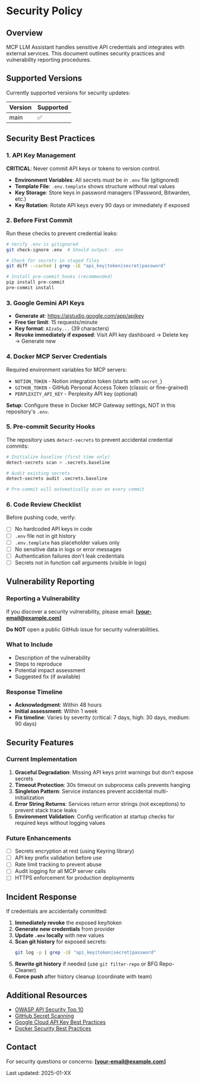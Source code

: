 # Security Policy

## Overview

MCP LLM Assistant handles sensitive API credentials and integrates with external services. This document outlines security practices and vulnerability reporting procedures.

## Supported Versions

Currently supported versions for security updates:

| Version | Supported          |
| ------- | ------------------ |
| main    | :white_check_mark: |

## Security Best Practices

### 1. API Key Management

**CRITICAL**: Never commit API keys or tokens to version control.

- **Environment Variables**: All secrets must be in `.env` file (gitignored)
- **Template File**: `.env.template` shows structure without real values
- **Key Storage**: Store keys in password managers (1Password, Bitwarden, etc.)
- **Key Rotation**: Rotate API keys every 90 days or immediately if exposed

### 2. Before First Commit

Run these checks to prevent credential leaks:

```bash
# Verify .env is gitignored
git check-ignore .env  # Should output: .env

# Check for secrets in staged files
git diff --cached | grep -iE "api_key|token|secret|password"

# Install pre-commit hooks (recommended)
pip install pre-commit
pre-commit install
```

### 3. Google Gemini API Keys

- **Generate at**: https://aistudio.google.com/app/apikey
- **Free tier limit**: 15 requests/minute
- **Key format**: `AIzaSy...` (39 characters)
- **Revoke immediately if exposed**: Visit API key dashboard → Delete key → Generate new

### 4. Docker MCP Server Credentials

Required environment variables for MCP servers:

- `NOTION_TOKEN` - Notion integration token (starts with `secret_`)
- `GITHUB_TOKEN` - GitHub Personal Access Token (classic or fine-grained)
- `PERPLEXITY_API_KEY` - Perplexity API key (optional)

**Setup**: Configure these in Docker MCP Gateway settings, NOT in this repository's `.env`.

### 5. Pre-commit Security Hooks

The repository uses `detect-secrets` to prevent accidental credential commits:

```bash
# Initialize baseline (first time only)
detect-secrets scan > .secrets.baseline

# Audit existing secrets
detect-secrets audit .secrets.baseline

# Pre-commit will automatically scan on every commit
```

### 6. Code Review Checklist

Before pushing code, verify:

- [ ] No hardcoded API keys in code
- [ ] `.env` file not in git history
- [ ] `.env.template` has placeholder values only
- [ ] No sensitive data in logs or error messages
- [ ] Authentication failures don't leak credentials
- [ ] Secrets not in function call arguments (visible in logs)

## Vulnerability Reporting

### Reporting a Vulnerability

If you discover a security vulnerability, please email: **[your-email@example.com]**

**Do NOT** open a public GitHub issue for security vulnerabilities.

### What to Include

- Description of the vulnerability
- Steps to reproduce
- Potential impact assessment
- Suggested fix (if available)

### Response Timeline

- **Acknowledgment**: Within 48 hours
- **Initial assessment**: Within 1 week
- **Fix timeline**: Varies by severity (critical: 7 days, high: 30 days, medium: 90 days)

## Security Features

### Current Implementation

1. **Graceful Degradation**: Missing API keys print warnings but don't expose secrets
2. **Timeout Protection**: 30s timeout on subprocess calls prevents hanging
3. **Singleton Pattern**: Service instances prevent accidental multi-initialization
4. **Error String Returns**: Services return error strings (not exceptions) to prevent stack trace leaks
5. **Environment Validation**: Config verification at startup checks for required keys without logging values

### Future Enhancements

- [ ] Secrets encryption at rest (using Keyring library)
- [ ] API key prefix validation before use
- [ ] Rate limit tracking to prevent abuse
- [ ] Audit logging for all MCP server calls
- [ ] HTTPS enforcement for production deployments

## Incident Response

If credentials are accidentally committed:

1. **Immediately revoke** the exposed key/token
2. **Generate new credentials** from provider
3. **Update `.env` locally** with new values
4. **Scan git history** for exposed secrets:
   ```bash
   git log -p | grep -iE "api_key|token|secret|password"
   ```
5. **Rewrite git history** if needed (use `git filter-repo` or BFG Repo-Cleaner)
6. **Force push** after history cleanup (coordinate with team)

## Additional Resources

- [OWASP API Security Top 10](https://owasp.org/www-project-api-security/)
- [GitHub Secret Scanning](https://docs.github.com/en/code-security/secret-scanning)
- [Google Cloud API Key Best Practices](https://cloud.google.com/docs/authentication/api-keys)
- [Docker Security Best Practices](https://docs.docker.com/engine/security/)

## Contact

For security questions or concerns: **[your-email@example.com]**

Last updated: 2025-01-XX
